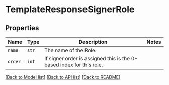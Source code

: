 # TemplateResponseSignerRole



## Properties

| Name | Type | Description | Notes |
| ---- | ---- | ----------- | ----- |
| `name` | ```str``` |  The name of the Role.  |  |
| `order` | ```int``` |  If signer order is assigned this is the 0-based index for this role.  |  |


[[Back to Model list]](../README.md#documentation-for-models) [[Back to API list]](../README.md#documentation-for-api-endpoints) [[Back to README]](../README.md)


